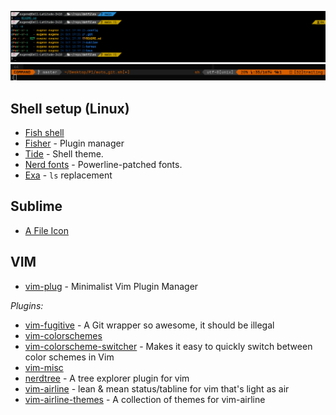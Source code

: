 ![fish screenshot](./images/fish.png)
![vim-airline screenshot](./images/vim-airline.png)

## Shell setup (Linux)

- [Fish shell](https://fishshell.com/)
- [Fisher](https://github.com/jorgebucaran/fisher) - Plugin manager
- [Tide](https://github.com/IlanCosman/tide) - Shell theme.
- [Nerd fonts](https://github.com/ryanoasis/nerd-fonts) - Powerline-patched fonts.
- [Exa](https://the.exa.website/) - `ls` replacement

## Sublime

- [A File Icon](https://github.com/SublimeText/AFileIcon)

## VIM

- [vim-plug](https://github.com/junegunn/vim-plug) - Minimalist Vim Plugin Manager

*Plugins:*
- [vim-fugitive](https://github.com/tpope/vim-fugitive) - A Git wrapper so awesome, it should be illegal
- [vim-colorschemes](https://github.com/flazz/vim-colorschemes)
- [vim-colorscheme-switcher](https://github.com/xolox/vim-colorscheme-switcher) - Makes it easy to quickly switch between color schemes in Vim
- [vim-misc](https://github.com/xolox/vim-misc)
- [nerdtree](https://github.com/preservim/nerdtree) - A tree explorer plugin for vim
- [vim-airline](https://github.com/vim-airline/vim-airline) - lean & mean status/tabline for vim that's light as air
- [vim-airline-themes]() - A collection of themes for vim-airline
